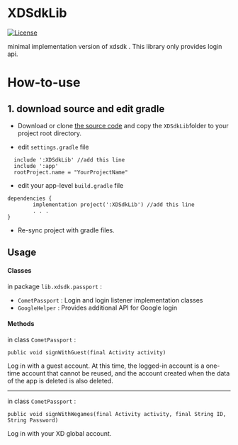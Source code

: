 # XDSdkLib
[![License](https://img.shields.io/badge/License-GPL%203.0-yellowgreen.svg)](https://opensource.org/licenses/GPL-3.0)

minimal implementation version of xdsdk .
This library only provides login api.

# How-to-use

## 1. download source and edit gradle
-  Download or clone [the source code](httphttps://github.com/choiman1559/XDSdkLib:// "the source code") and copy the `XDSdkLib`folder to your project root directory.

- edit `settings.gradle` file

```
  include ':XDSdkLib' //add this line
  include ':app'
  rootProject.name = "YourProjectName"
```

- edit your app-level `build.gradle` file
```
dependencies {
    	implementation project(':XDSdkLib') //add this line
    	. . .
}
```

- Re-sync project with gradle files.

## Usage

#### Classes
in package `lib.xdsdk.passport` :
 - `CometPassport` :  Login and login listener implementation classes
 - `GoogleHelper` :  Provides additional API for Google login

 #### Methods
 
 in class `CometPassport` :
 
 ```
 public void signWithGuest(final Activity activity) 
 ```
 Log in with a guest account. At this time, the logged-in account is a one-time account that cannot be reused, and the account created when the data of the app is deleted is also deleted.
 
 -------------------------------------------------
 in class `CometPassport` :

 ```
 public void signWithWegames(final Activity activity, final String ID, String Password)
 ```
 Log in with your XD global account.

